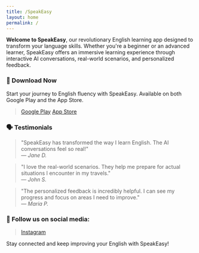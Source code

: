 ```yaml
---
title: /SpeakEasy
layout: home
permalink: /
---
```


**Welcome to SpeakEasy**, our revolutionary English learning app designed to transform your language skills. Whether you're a beginner or an advanced learner, SpeakEasy offers an immersive learning experience through interactive AI conversations, real-world scenarios, and personalized feedback.



### 📲 Download Now

Start your journey to English fluency with SpeakEasy. Available on both Google Play and the App Store.

> [Google Play](https://bit.ly/4chDbRk)
> [App Store](https://apple.co/3zh5WyT)



### 🗣 Testimonials

> "SpeakEasy has transformed the way I learn English. The AI conversations feel so real!"  
> — *Jane D.*

> "I love the real-world scenarios. They help me prepare for actual situations I encounter in my travels."  
> — *John S.*

> "The personalized feedback is incredibly helpful. I can see my progress and focus on areas I need to improve."  
> — *Maria P.*


### 📧 Follow us on social media:
> [Instagram](https://www.instagram.com/commonsourcelab)

Stay connected and keep improving your English with SpeakEasy!